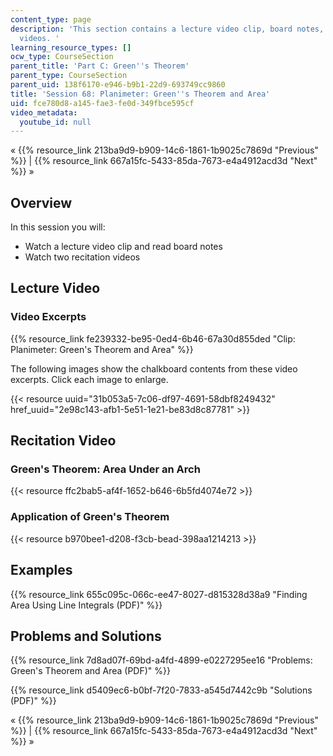 ```yaml
---
content_type: page
description: 'This section contains a lecture video clip, board notes, and 2 recitation
  videos. '
learning_resource_types: []
ocw_type: CourseSection
parent_title: 'Part C: Green''s Theorem'
parent_type: CourseSection
parent_uid: 138f6170-e946-b9b1-22d9-693749cc9860
title: 'Session 68: Planimeter: Green''s Theorem and Area'
uid: fce780d8-a145-fae3-fe0d-349fbce595cf
video_metadata:
  youtube_id: null
---
```


« {{% resource_link 213ba9d9-b909-14c6-1861-1b9025c7869d "Previous" %}} | {{% resource_link 667a15fc-5433-85da-7673-e4a4912acd3d "Next" %}} »

Overview
--------

In this session you will:

*   Watch a lecture video clip and read board notes
*   Watch two recitation videos

Lecture Video
-------------

### Video Excerpts

{{% resource_link fe239332-be95-0ed4-6b46-67a30d855ded "Clip: Planimeter: Green's Theorem and Area" %}}

The following images show the chalkboard contents from these video excerpts. Click each image to enlarge.

{{< resource uuid="31b053a5-7c06-df97-4691-58dbf8249432" href_uuid="2e98c143-afb1-5e51-1e21-be83d8c87781" >}}

Recitation Video
----------------

### Green's Theorem: Area Under an Arch

{{< resource ffc2bab5-af4f-1652-b646-6b5fd4074e72 >}}

### Application of Green's Theorem

{{< resource b970bee1-d208-f3cb-bead-398aa1214213 >}}

Examples
--------

{{% resource_link 655c095c-066c-ee47-8027-d815328d38a9 "Finding Area Using Line Integrals (PDF)" %}}

Problems and Solutions
----------------------

{{% resource_link 7d8ad07f-69bd-a4fd-4899-e0227295ee16 "Problems: Green's Theorem and Area (PDF)" %}}

{{% resource_link d5409ec6-b0bf-7f20-7833-a545d7442c9b "Solutions (PDF)" %}}

« {{% resource_link 213ba9d9-b909-14c6-1861-1b9025c7869d "Previous" %}} | {{% resource_link 667a15fc-5433-85da-7673-e4a4912acd3d "Next" %}} »